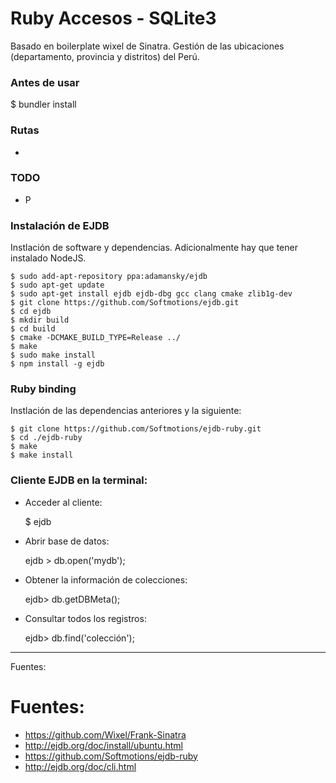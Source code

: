 # Ruby Accesos - SQLite3

Basado en boilerplate wixel de Sinatra. Gestión de las ubicaciones (departamento, provincia y distritos) del Perú.

### Antes de usar

  $ bundler install

### Rutas

  +

### TODO

  + P

### Instalación de EJDB

Instlación de software y dependencias. Adicionalmente hay que tener instalado NodeJS.

    $ sudo add-apt-repository ppa:adamansky/ejdb
    $ sudo apt-get update
    $ sudo apt-get install ejdb ejdb-dbg gcc clang cmake zlib1g-dev
    $ git clone https://github.com/Softmotions/ejdb.git
    $ cd ejdb
    $ mkdir build
    $ cd build
    $ cmake -DCMAKE_BUILD_TYPE=Release ../
    $ make
    $ sudo make install
    $ npm install -g ejdb

### Ruby binding

Instlación de las dependencias anteriores y la siguiente:

    $ git clone https://github.com/Softmotions/ejdb-ruby.git
    $ cd ./ejdb-ruby
    $ make
    $ make install

### Cliente EJDB en la terminal:

+ Acceder al cliente:

    $ ejdb

+ Abrir base de datos:

    ejdb > db.open('mydb');

+ Obtener la información de colecciones:

    ejdb> db.getDBMeta();

+ Consultar todos los registros:

    ejdb> db.find('colección');

---

Fuentes:

# Fuentes:

+ https://github.com/Wixel/Frank-Sinatra
+ http://ejdb.org/doc/install/ubuntu.html
+ https://github.com/Softmotions/ejdb-ruby
+ http://ejdb.org/doc/cli.html
